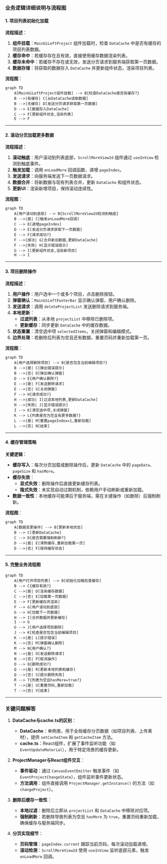 ### 业务逻辑详细说明与流程图

#### **1. 项目列表初始化加载**
**流程描述**：
1. **组件挂载**：`MainUiLeftProject` 组件加载时，检查 `DataCache` 中是否有缓存的项目列表数据。
2. **缓存命中**：若缓存存在且有效，直接使用缓存数据渲染列表。
3. **缓存未命中**：若缓存不存在或无效，发送分页请求到服务端获取第一页数据。
4. **数据存储**：将获取的数据存入 `DataCache` 并更新组件状态，渲染项目列表。

**流程图**：
```mermaid
graph TD
    A[MainUiLeftProject组件挂载] --> B{检查DataCache是否有缓存?}
    B -->|有缓存| C[从DataCache读取数据]
    B -->|无缓存| D[发送分页请求获取第一页数据]
    D --> E[数据存入DataCache]
    C --> F[更新组件状态,渲染列表]
    E --> F
```

---

#### **2. 滚动分页加载更多数据**
**流程描述**：
1. **滚动触底**：用户滚动到列表底部，`ScrollMoreView2d` 组件通过 `useInView` 检测到触底事件。
2. **触发加载**：调用 `onLoadMore` 回调函数，递增 `pageIndex`。
3. **发送请求**：向服务端发送下一页数据请求。
4. **数据合并**：将新数据与现有列表合并，更新 `DataCache` 和组件状态。
5. **更新UI**：渲染新增项目，保持滚动连续性。

**流程图**：
```mermaid
graph TD
    A[用户滚动到底部] --> B{ScrollMoreView2d检测到触底}
    B -->|是| C[触发onLoadMore回调]
    C --> D[递增pageIndex]
    D --> E[发送分页请求获取下一页数据]
    E --> F{请求成功?}
    F -->|成功| G[合并新旧数据,更新DataCache]
    F -->|失败| H[显示错误提示]
    G --> I[更新组件状态,渲染新项目]
    H --> I
```

---

#### **3. 项目删除操作**
**流程描述**：
1. **用户操作**：用户选中一个或多个项目，点击删除按钮。
2. **弹窗确认**：`MainUiLeftFooterBar` 显示确认弹窗，用户确认删除。
3. **发送请求**：调用 `deleteProjectList` 发送删除请求到服务端。
4. **本地更新**：
   - **过滤列表**：从本地 `projectList` 中移除已删除项。
   - **更新缓存**：同步更新 `DataCache` 中的缓存数据。
5. **状态重置**：清空选中项 `selectedItems`，关闭弹窗和编辑模式。
6. **边界处理**：若删除后列表为空且还有数据，重置页码并重新加载第一页。

**流程图**：
```mermaid
graph TD
    A[用户选择删除项目] --> B{是否包含当前编辑项目?}
    B -->|是| C[弹出错误提示]
    B -->|否| D[弹出确认弹窗]
    D --> E{用户确认删除?}
    E -->|是| F[发送删除请求]
    E -->|否| G[关闭弹窗]
    F --> H{请求成功?}
    H -->|成功| I[过滤本地列表,更新DataCache]
    H -->|失败| J[显示错误提示]
    I --> K[清空选中项,关闭弹窗]
    K --> L{列表是否为空且有更多数据?}
    L -->|是| M[重置pageIndex=1,重新加载]
    L -->|否| N[结束]
```

---

#### **4. 缓存管理策略**
**关键逻辑**：
- **缓存写入**：每次分页加载或删除操作后，更新 `DataCache` 中的 `pageData`、`pageSize` 和 `hasMore`。
- **缓存失效**：
  - **显式失效**：删除操作后直接更新缓存列表。
  - **隐式失效**：未实现自动过期机制，依赖用户手动刷新或重新加载。
- **数据一致性**：本地缓存可能滞后于服务端，需在关键操作（如删除）后强制刷新。

**流程图**：
```mermaid
graph TD
    A[数据变更操作] --> B[更新本地状态]
    B --> C[更新DataCache]
    C --> D{是否需要强制刷新?}
    D -->|是| E[清除缓存,重新加载第一页]
    D -->|否| F[保持缓存状态]
```

---

#### **5. 完整业务流程图**
```mermaid
graph TD
    A[用户打开项目列表] --> B[初始化加载检查缓存]
    B --> C{缓存有效?}
    C -->|是| D[渲染缓存数据]
    C -->|否| E[加载第一页数据]
    E --> F[更新缓存并渲染]
    F --> G[用户滚动到底部]
    G --> H[加载下一页数据]
    H --> I[合并数据并更新缓存]
    I --> G
    G --> J[用户选择项目删除]
    J --> K[检查是否包含当前编辑项目]
    K -->|是| L[提示错误]
    K -->|否| M[弹窗确认删除]
    M --> N{用户确认?}
    N -->|是| O[发送删除请求]
    N -->|否| P[取消操作]
    O --> Q{删除成功?}
    Q -->|是| R[更新本地列表和缓存]
    Q -->|否| S[提示删除失败]
    R --> T{列表为空且hasMore=true?}
    T -->|是| U[重置页码,重新加载]
    T -->|否| V[结束]
```

---

### **关键问题解答**
1. **DataCache与cache.ts的区别**：
   - **DataCache**：单例类，用于全局缓存分页数据（如项目列表、上传素材），提供 `setCacheItem` 和 `getCacheItem` 方法。
   - **cache.ts**：React组件，扩展了事件监听功能（如 `EventUpdateMaterial`），用于特定场景的缓存更新。

2. **ProjectManager与React组件交互**：
   - **事件驱动**：通过 `CanvasEventEmitter` 触发事件（如 `EventProjectChangeState`），组件监听事件更新状态。
   - **方法调用**：组件直接调用 `ProjectManager.getInstance()` 的方法（如 `changeProject`）。

3. **删除后缓存一致性**：
   - **本地过滤**：删除后立即从 `projectList` 和 `DataCache` 中移除对应项。
   - **强制刷新**：若删除导致列表为空且 `hasMore` 为 `true`，重置页码重新加载，确保缓存与服务端同步。

4. **分页实现细节**：
   - **页码管理**：`pageIndex.current` 跟踪当前页码，每次滚动加载递增。
   - **滚动检测**：`ScrollMoreView2d` 使用 `useInView` 监听底部元素，触发 `onLoadMore` 回调。
